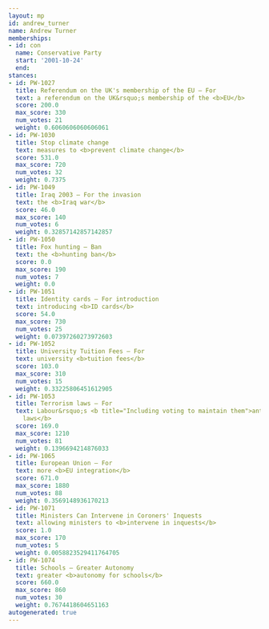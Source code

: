 ```yaml
---
layout: mp
id: andrew_turner
name: Andrew Turner
memberships:
- id: con
  name: Conservative Party
  start: '2001-10-24'
  end: 
stances:
- id: PW-1027
  title: Referendum on the UK's membership of the EU — For
  text: a referendum on the UK&rsquo;s membership of the <b>EU</b>
  score: 200.0
  max_score: 330
  num_votes: 21
  weight: 0.6060606060606061
- id: PW-1030
  title: Stop climate change
  text: measures to <b>prevent climate change</b>
  score: 531.0
  max_score: 720
  num_votes: 32
  weight: 0.7375
- id: PW-1049
  title: Iraq 2003 — For the invasion
  text: the <b>Iraq war</b>
  score: 46.0
  max_score: 140
  num_votes: 6
  weight: 0.32857142857142857
- id: PW-1050
  title: Fox hunting — Ban
  text: the <b>hunting ban</b>
  score: 0.0
  max_score: 190
  num_votes: 7
  weight: 0.0
- id: PW-1051
  title: Identity cards — For introduction
  text: introducing <b>ID cards</b>
  score: 54.0
  max_score: 730
  num_votes: 25
  weight: 0.07397260273972603
- id: PW-1052
  title: University Tuition Fees — For
  text: university <b>tuition fees</b>
  score: 103.0
  max_score: 310
  num_votes: 15
  weight: 0.33225806451612905
- id: PW-1053
  title: Terrorism laws — For
  text: Labour&rsquo;s <b title="Including voting to maintain them">anti-terrorism
    laws</b>
  score: 169.0
  max_score: 1210
  num_votes: 81
  weight: 0.1396694214876033
- id: PW-1065
  title: European Union — For
  text: more <b>EU integration</b>
  score: 671.0
  max_score: 1880
  num_votes: 88
  weight: 0.3569148936170213
- id: PW-1071
  title: Ministers Can Intervene in Coroners' Inquests
  text: allowing ministers to <b>intervene in inquests</b>
  score: 1.0
  max_score: 170
  num_votes: 5
  weight: 0.0058823529411764705
- id: PW-1074
  title: Schools — Greater Autonomy
  text: greater <b>autonomy for schools</b>
  score: 660.0
  max_score: 860
  num_votes: 30
  weight: 0.7674418604651163
autogenerated: true
---
```

